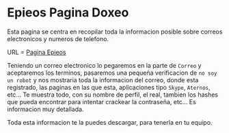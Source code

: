 # Epieos Pagina Doxeo

Esta pagina se centra en recopilar toda la informacion posible sobre correos electronicos y numeros de telefono.

URL = [Pagina Epieos](https://epieos.com)

Teniendo un correo electronico lo pegaremos en la parte de `Correo` y aceptaremos los terminos, pasaremos una pequeña verificacion de `no soy un robot` y nos mostraria toda la informacion del correo, donde esta registrado, las paginas en las que esta, aplicaciones tipo `Skype`, `Aternos`, etc... Te muestra todo, con su nombre de perfil, el real, tambien los hashes que pueda encontrar para intentar crackear la contraseña, etc... Es informacion muy detallada.

Toda esta informacion te la puedes descargar, para tenerla en tu equipo.
